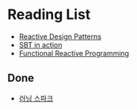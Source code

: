 # Reading List

* [Reactive Design Patterns](https://www.manning.com/books/reactive-design-patterns)
* [SBT in action](https://www.manning.com/books/sbt-in-action)
* [Functional Reactive Programming](https://www.manning.com/books/functional-reactive-programming)

## Done

* [러닝 스파크](http://www.yes24.com/24/goods/21667835?scode=032&OzSrank=1)
